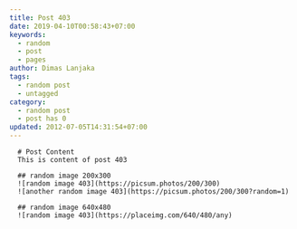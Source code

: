 ```yaml
---
title: Post 403
date: 2019-04-10T00:58:43+07:00
keywords:
  - random
  - post
  - pages
author: Dimas Lanjaka
tags:
  - random post
  - untagged
category:
  - random post
  - post has 0
updated: 2012-07-05T14:31:54+07:00
---
```


      # Post Content
      This is content of post 403

      ## random image 200x300
      ![random image 403](https://picsum.photos/200/300)
      ![another random image 403](https://picsum.photos/200/300?random=1)

      ## random image 640x480
      ![random image 403](https://placeimg.com/640/480/any)
      